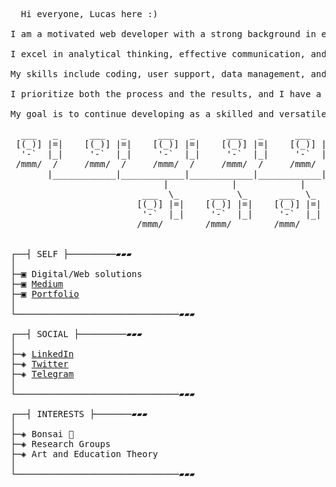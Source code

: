 <pre>
  Hi everyone, Lucas here :)

I am a motivated web developer with a strong background in education and a keen interest in back-end development. 
  
I excel in analytical thinking, effective communication, and creating unique and dynamic environments. 
  
My skills include coding, user support, data management, and infrastructure maintenance. 
  
I prioritize both the process and the results, and I have a reliable understanding of social dynamics. 
  
My goal is to continue developing as a skilled and versatile professional in a collaborative work environment.

  ___   _      ___   _      ___   _      ___   _      ___   _
 [(_)] |=|    [(_)] |=|    [(_)] |=|    [(_)] |=|    [(_)] |=|
  '-`  |_|     '-`  |_|     '-`  |_|     '-`  |_|     '-`  |_|
 /mmm/  /     /mmm/  /     /mmm/  /     /mmm/  /     /mmm/  /
       |____________|____________|____________|____________|
                             |            |            |
                         ___  \_      ___  \_      ___  \_
                        [(_)] |=|    [(_)] |=|    [(_)] |=|
                         '-`  |_|     '-`  |_|     '-`  |_|
                        /mmm/        /mmm/        /mmm/
 

┌──┤ SELF ├─────────▰▰▰
│
├─▣ Digital/Web solutions
├─▣ <a href="https://medium.com/@souza.vilela.lucas" target="_blank">Medium</a>
├─▣ <a href="https://souza-l-01.github.io/portfolio/">Portfolio</a>
│
└───────────────────────────────▰▰▰

┌──┤ SOCIAL ├─────────▰▰▰
│
├─◈ <a href="https://www.linkedin.com/in/lucas-vilela-souza/">LinkedIn</a>
├─◈ <a href="https://twitter.com/Lucas_Vilela_S">Twitter</a>
├─◈ <a href="https://t.me/lucasvilelasouza" target="blank">Telegram</a>
│
└───────────────────────────────▰▰▰

┌──┤ INTERESTS ├───────▰▰▰
│
├─◈ Bonsai 🌳
├─◈ Research Groups
├─◈ Art and Education Theory
│
└───────────────────────────────▰▰▰
</pre>
